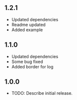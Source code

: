 ## 1.2.1

* Updated dependencies
* Readme updated
* Added example

## 1.1.0

* Updated dependencies
* Some bug fixed
* Added border for log

## 1.0.0

* TODO: Describe initial release.
